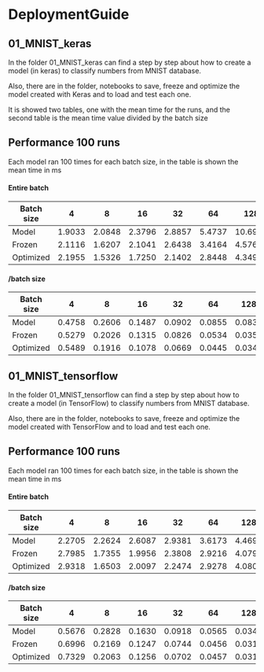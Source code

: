 # DeploymentGuide

## 01_MNIST_keras

In the folder 01_MNIST_keras can find a step by step about how to create a model (in keras) to classify numbers from MNIST database.

Also, there are in the folder, notebooks to save, freeze and optimize the model created with Keras and to load and test each one.

It is showed two tables, one with the mean time for the runs, and the second table is the mean time value divided by the batch size


## Performance 100 runs

Each model ran 100 times for each batch size, in the table is shown the mean time in ms


#### Entire batch 

Batch size | 4 | 8 | 16 | 32 | 64 | 128 | 256
--- | --- | --- | --- | --- | --- | --- | --- 
Model | 1.9033 | 2.0848 | 2.3796 | 2.8857 | 5.4737 | 10.6925 | 20.8453
Frozen | 2.1116 | 1.6207 | 2.1041 | 2.6438 | 3.4164 | 4.5768 | 7.1868
Optimized | 2.1955 | 1.5326 | 1.7250 | 2.1402 | 2.8448 | 4.3492 | 6.9089

#### /batch size

Batch size | 4 | 8 | 16 | 32 | 64 | 128 | 256
--- | --- | --- | --- | --- | --- | --- | --- 
Model | 0.4758 | 0.2606 | 0.1487 | 0.0902 | 0.0855 | 0.0835 | 0.0814
Frozen | 0.5279 | 0.2026 | 0.1315 | 0.0826 | 0.0534 | 0.0358 | 0.0281
Optimized | 0.5489 | 0.1916 | 0.1078 | 0.0669 | 0.0445 | 0.0340 | 0.0270


## 01_MNIST_tensorflow

In the folder 01_MNIST_tensorflow can find a step by step about how to create a model (in TensorFlow) to classify numbers from MNIST database.

Also, there are in the folder, notebooks to save, freeze and optimize the model created with TensorFlow and to load and test each one.


## Performance 100 runs

Each model ran 100 times for each batch size, in the table is shown the mean time in ms


#### Entire batch 

Batch size | 4 | 8 | 16 | 32 | 64 | 128 | 256
--- | --- | --- | --- | --- | --- | --- | --- 
Model | 2.2705 | 2.2624 | 2.6087 | 2.9381 | 3.6173 | 4.4693 | 7.6755
Frozen | 2.7985 | 1.7355 | 1.9956 | 2.3808 | 2.9216 | 4.0797 | 7.1339
Optimized | 2.9318 | 1.6503 | 2.0097 | 2.2474 | 2.9278 | 4.0801 | 7.1074

#### /batch size

Batch size | 4 | 8 | 16 | 32 | 64 | 128 | 256
--- | --- | --- | --- | --- | --- | --- | --- 
Model | 0.5676 | 0.2828 | 0.1630 | 0.0918 | 0.0565 | 0.0349 | 0.0300
Frozen | 0.6996 | 0.2169 | 0.1247 | 0.0744 | 0.0456 | 0.0319 | 0.0279
Optimized | 0.7329 | 0.2063 | 0.1256 | 0.0702 | 0.0457 | 0.0319 | 0.0278
